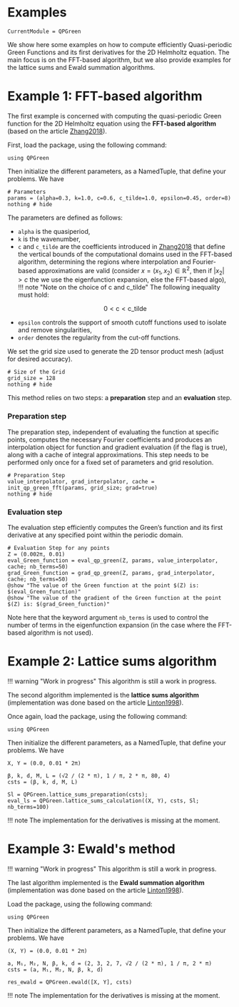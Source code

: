 # Examples

```@meta
CurrentModule = QPGreen
```

We show here some examples on how to compute efficiently Quasi-periodic Green Functions and its first derivatives for the 2D Helmholtz equation. The main focus is on the FFT-based algorithm, but we also provide examples for the lattice sums and Ewald summation algorithms.

# Example 1: FFT-based algorithm
The first example is concerned with computing the quasi-periodic Green function for the 2D Helmholtz equation using the **FFT-based algorithm** (based on the article [Zhang2018](@cite)).

First, load the package, using the following command:
```@example FFT_based_algorithm
using QPGreen
```

Then initialize the different parameters, as a NamedTuple, that define your problems. We have
```@example FFT_based_algorithm
# Parameters
params = (alpha=0.3, k=1.0, c=0.6, c_tilde=1.0, epsilon=0.45, order=8)
nothing # hide
``` 
The parameters are defined as follows:
- `alpha` is the quasiperiod, 
- `k` is the wavenumber, 
- `c` and `c_tilde` are the coefficients introduced in [Zhang2018](@cite) that define the vertical bounds of the computational domains used in the FFT-based algorithm, determining the regions where interpolation and Fourier-based approximations are valid (consider $x=(x_1, x_2) \in \mathbb{R}^2$, then if $|x_2| > c$ the we use the eigenfunction expansion, else the FFT-based algo),
!!! note "Note on the choice of c and c_tilde"
    The following inequality must hold:
    ```math
        0 < \text{c} < \text{c_tilde}
    ```
- `epsilon` controls the support of smooth cutoff functions used to isolate and remove singularities,
- `order` denotes the regularity from the cut-off functions.

We set the grid size used to generate the 2D tensor product mesh (adjust for desired accuracy).
```@example FFT_based_algorithm
# Size of the Grid
grid_size = 128
nothing # hide
```

This method relies on two steps: a **preparation** step and an **evaluation** step. 

### Preparation step
The preparation step, independent of evaluating the function at specific points, computes the necessary Fourier coefficients and produces an interpolation object for function and gradient evaluation (if the flag is true), along with a cache of integral approximations. This step needs to be performed only once for a fixed set of parameters and grid resolution.
```@example FFT_based_algorithm
# Preparation Step
value_interpolator, grad_interpolator, cache = init_qp_green_fft(params, grid_size; grad=true)
nothing # hide
```

### Evaluation step
The evaluation step efficiently computes the Green’s function and its first derivative at any specified point within the periodic domain.
```@example FFT_based_algorithm
# Evaluation Step for any points
Z = (0.002π, 0.01)
eval_Green_function = eval_qp_green(Z, params, value_interpolator, cache; nb_terms=50)
grad_Green_function = grad_qp_green(Z, params, grad_interpolator, cache; nb_terms=50)
@show "The value of the Green function at the point $(Z) is: $(eval_Green_function)"
@show "The value of the gradient of the Green function at the point $(Z) is: $(grad_Green_function)"
```
Note here that the keyword argument `nb_terms` is used to control the number of terms in the eigenfunction expansion (in the case where the FFT-based algorithm is not used).

# Example 2: Lattice sums algorithm
!!! warning "Work in progress"
    This algorithm is still a work in progress.

The second algorithm implemented is the **lattice sums algorithm** (implementation was done based on the article [Linton1998](@cite)).

Once again, load the package, using the following command:
```@example Lattice_sums_algorithm
using QPGreen
```

Then initialize the different parameters, as a NamedTuple, that define your problems. We have
```@example Lattice_sums_algorithm
X, Y = (0.0, 0.01 * 2π)

β, k, d, M, L = (√2 / (2 * π), 1 / π, 2 * π, 80, 4)
csts = (β, k, d, M, L)

Sl = QPGreen.lattice_sums_preparation(csts);
eval_ls = QPGreen.lattice_sums_calculation((X, Y), csts, Sl; nb_terms=100)
```

!!! note
    The implementation for the derivatives is missing at the moment.

# Example 3: Ewald's method
!!! warning "Work in progress"
    This algorithm is still a work in progress.

The last algorithm implemented is the **Ewald summation algorithm** (implementation was done based on the article [Linton1998](@cite)).

Load the package, using the following command:
```@example Ewald_algorithm
using QPGreen
```

Then initialize the different parameters, as a NamedTuple, that define your problems. We have
```@example Ewald_algorithm
(X, Y) = (0.0, 0.01 * 2π)

a, M₁, M₂, N, β, k, d = (2, 3, 2, 7, √2 / (2 * π), 1 / π, 2 * π)
csts = (a, M₁, M₂, N, β, k, d)

res_ewald = QPGreen.ewald([X, Y], csts)
```
!!! note
    The implementation for the derivatives is missing at the moment.
